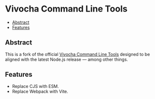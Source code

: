 # Vivocha Command Line Tools

- [Abstract](#abstract)
- [Features](#features)

## Abstract

This is a fork of the official [Vivocha Command Line Tools](https://github.com/vivocha/vvc) designed to be aligned with the latest Node.js release — among other things.

## Features

- Replace CJS with ESM.
- Replace Webpack with Vite.
